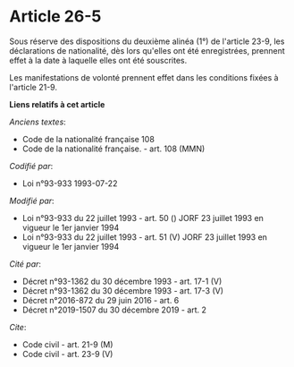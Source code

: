 # Article 26-5

Sous réserve des dispositions du deuxième alinéa (1°) de l'article 23-9, les déclarations de nationalité, dès lors qu'elles
ont été enregistrées, prennent effet à la date à laquelle elles ont été souscrites.

Les manifestations de volonté prennent effet dans les conditions fixées à l'article 21-9.

**Liens relatifs à cet article**

_Anciens textes_:

  - Code de la nationalité française 108
  - Code de la nationalité française. - art. 108 (MMN)

_Codifié par_:

  - Loi n°93-933 1993-07-22

_Modifié par_:

  - Loi n°93-933 du 22 juillet 1993 - art. 50 () JORF 23 juillet 1993 en vigueur le 1er janvier 1994
  - Loi n°93-933 du 22 juillet 1993 - art. 51 (V) JORF 23 juillet 1993 en vigueur le 1er janvier 1994

_Cité par_:

  - Décret n°93-1362 du 30 décembre 1993 - art. 17-1 (V)
  - Décret n°93-1362 du 30 décembre 1993 - art. 17-3 (V)
  - Décret n°2016-872 du 29 juin 2016 - art. 6
  - Décret n°2019-1507 du 30 décembre 2019 - art. 2

_Cite_:

  - Code civil - art. 21-9 (M)
  - Code civil - art. 23-9 (V)

